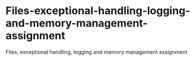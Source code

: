 # Files-exceptional-handling-logging-and-memory-management-assignment
Files, exceptional handling, logging and memory management assignment
